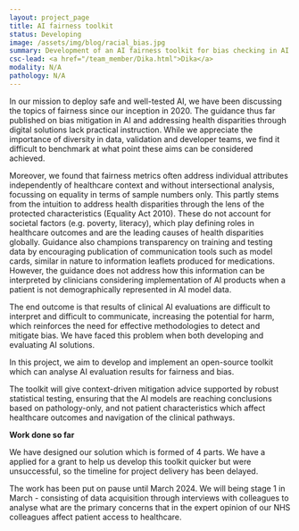 ```yaml
---
layout: project_page
title: AI fairness toolkit
status: Developing
image: /assets/img/blog/racial_bias.jpg
summary: Development of an AI fairness toolkit for bias checking in AI evaluation results.
csc-lead: <a href="/team_member/Dika.html">Dika</a>
modality: N/A
pathology: N/A
---
```

In our mission to deploy safe and well-tested AI, we have been discussing the topics of fairness since our inception in 2020. 
The guidance thus far published on bias mitigation in AI and addressing health disparities through digital solutions lack practical 
instruction. While we appreciate the importance of diversity in data, validation and developer teams, we find it difficult to benchmark
at what point these aims can be considered achieved. 

Moreover, we found that fairness metrics often address individual attributes independently of healthcare context and without intersectional 
analysis, focussing on equality in terms of sample numbers only. This partly stems from the intuition to address health disparities through 
the lens of the protected characteristics (Equality Act 2010). These do not account for societal factors (e.g. poverty, literacy), 
which play defining roles in healthcare outcomes and are the leading causes of health disparities globally. 
Guidance also champions transparency on training and testing data by encouraging publication of communication tools such as 
model cards, similar in nature to information leaflets produced for medications. However, the guidance does not address how this 
information can be interpreted by clinicians considering implementation of AI products when a patient is not demographically represented in AI model data. 

The end outcome is that results of clinical AI evaluations are difficult to interpret and difficult to communicate, increasing the potential for harm, 
which reinforces the need for effective methodologies to detect and mitigate bias. We have faced this problem when both developing and evaluating AI solutions.  

In this project, we aim to develop and implement an open-source toolkit which can analyse AI evaluation results for fairness and bias.  

The toolkit will give context-driven mitigation advice supported by robust statistical testing, 
ensuring that the AI models are reaching conclusions based on pathology-only, and not patient characteristics which 
affect healthcare outcomes and navigation of the clinical pathways. 

<b>Work done so far</b>

We have designed our solution which is formed of 4 parts. We have a applied for a grant to help us develop this
toolkit quicker but were unsuccessful, so the timeline for project delivery has been delayed. 

The work has been put on pause until March 2024. We will being stage 1 in March - consisting of data acquisition
through interviews with colleagues to analyse what are the primary concerns that in the expert opinion of our NHS colleagues
affect patient access to healthcare.

 